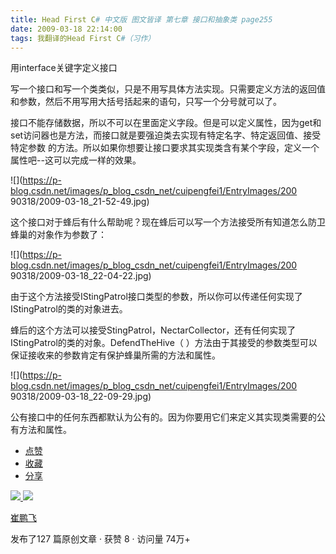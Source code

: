 ```yaml
---
title: Head First C# 中文版 图文皆译 第七章 接口和抽象类 page255
date: 2009-03-18 22:14:00
tags: 我翻译的Head First C#（习作）
---
```

用interface关键字定义接口

写一个接口和写一个类类似，只是不用写具体方法实现。只需要定义方法的返回值和参数，然后不用写用大括号括起来的语句，只写一个分号就可以了。

接口不能存储数据，所以不可以在里面定义字段。但是可以定义属性，因为get和set访问器也是方法，而接口就是要强迫类去实现有特定名字、特定返回值、接受特定参数
的方法。所以如果你想要让接口要求其实现类含有某个字段，定义一个属性吧--这可以完成一样的效果。

![](https://p-blog.csdn.net/images/p_blog_csdn_net/cuipengfei1/EntryImages/200
90318/2009-03-18_21-52-49.jpg)

这个接口对于蜂后有什么帮助呢？现在蜂后可以写一个方法接受所有知道怎么防卫蜂巢的对象作为参数了：

![](https://p-blog.csdn.net/images/p_blog_csdn_net/cuipengfei1/EntryImages/200
90318/2009-03-18_22-04-22.jpg)

由于这个方法接受IStingPatrol接口类型的参数，所以你可以传递任何实现了IStingPatrol的类的对象进去。

蜂后的这个方法可以接受StingPatrol，NectarCollector，还有任何实现了IStingPatrol的类的对象。DefendTheHive（
）方法由于其接受的参数类型可以保证接收来的参数肯定有保护蜂巢所需的方法和属性。

![](https://p-blog.csdn.net/images/p_blog_csdn_net/cuipengfei1/EntryImages/200
90318/2009-03-18_22-09-29.jpg)

公有接口中的任何东西都默认为公有的。因为你要用它们来定义其实现类需要的公有方法和属性。

  * [ 点赞  ](javascript:;)
  * [ 收藏  ](javascript:;)
  * [ 分享 ](javascript:;)

[ ![](https://profile.csdnimg.cn/5/2/5/3_cuipengfei1)
![](https://g.csdnimg.cn/static/user-reg-year/1x/11.png)
](https://blog.csdn.net/cuipengfei1)

[ 崔鹏飞 ](https://blog.csdn.net/cuipengfei1)

发布了127 篇原创文章  ·  获赞 8  ·  访问量 74万+

